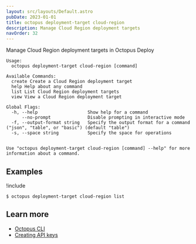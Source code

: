 ```yaml
---
layout: src/layouts/Default.astro
pubDate: 2023-01-01
title: octopus deployment-target cloud-region
description: Manage Cloud Region deployment targets
navOrder: 32
---
```


Manage Cloud Region deployment targets in Octopus Deploy


```
Usage:
  octopus deployment-target cloud-region [command]

Available Commands:
  create Create a Cloud Region deployment target
  help Help about any command
  list List Cloud Region deployment targets
  view View a Cloud Region deployment target

Global Flags:
  -h, --help                   Show help for a command
      --no-prompt              Disable prompting in interactive mode
  -f, --output-format string   Specify the output format for a command ("json", "table", or "basic") (default "table")
  -s, --space string           Specify the space for operations


Use "octopus deployment-target cloud-region [command] --help" for more information about a command.
```

## Examples

!include <samples-instance>


```
$ octopus deployment-target cloud-region list

```

## Learn more

- [Octopus CLI](/docs/octopus-rest-api/cli/)
- [Creating API keys](/docs/octopus-rest-api/how-to-create-an-api-key/)